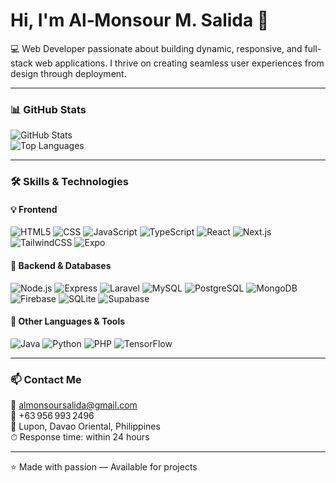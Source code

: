 <h1 align="start">Hi, I'm Al‑Monsour M. Salida 👋</h1>

<p align="start">
  💻 Web Developer passionate about building dynamic, responsive, and full-stack web applications.  
  I thrive on creating seamless user experiences from design through deployment.
</p>

---

### 📊 GitHub Stats

<p align="start">
  <img src="https://github-readme-stats.vercel.app/api?username=almonsour13&show_icons=true&theme=radical" alt="GitHub Stats" />
  <br/>
  <img src="https://github-readme-stats.vercel.app/api/top-langs/?username=almonsour13&layout=compact&theme=radical" alt="Top Languages" />
</p>

---

### 🛠️ Skills & Technologies

#### 💡 Frontend
![HTML5](https://img.shields.io/badge/HTML5-E34F26?style=flat-square&logo=html5&logoColor=white)
![CSS](https://img.shields.io/badge/CSS3-1572B6?style=flat-square&logo=css3&logoColor=white)
![JavaScript](https://img.shields.io/badge/JavaScript-F7DF1E?style=flat-square&logo=javascript&logoColor=black)
![TypeScript](https://img.shields.io/badge/TypeScript-3178C6?style=flat-square&logo=typescript&logoColor=white)
![React](https://img.shields.io/badge/React-20232A?style=flat-square&logo=react&logoColor=61DAFB)
![Next.js](https://img.shields.io/badge/Next.js-000000?style=flat-square&logo=nextdotjs&logoColor=white)
![TailwindCSS](https://img.shields.io/badge/TailwindCSS-38B2AC?style=flat-square&logo=tailwind-css&logoColor=white)
![Expo](https://img.shields.io/badge/Expo-000020?style=flat-square&logo=expo&logoColor=white)

#### 🧠 Backend & Databases
![Node.js](https://img.shields.io/badge/Node.js-339933?style=flat-square&logo=nodedotjs&logoColor=white)
![Express](https://img.shields.io/badge/Express-000000?style=flat-square&logo=express&logoColor=white)
![Laravel](https://img.shields.io/badge/Laravel-FF2D20?style=flat-square&logo=laravel&logoColor=white)
![MySQL](https://img.shields.io/badge/MySQL-4479A1?style=flat-square&logo=mysql&logoColor=white)
![PostgreSQL](https://img.shields.io/badge/PostgreSQL-336791?style=flat-square&logo=postgresql&logoColor=white)
![MongoDB](https://img.shields.io/badge/MongoDB-4EA94B?style=flat-square&logo=mongodb&logoColor=white)
![Firebase](https://img.shields.io/badge/Firebase-FFCA28?style=flat-square&logo=firebase&logoColor=black)
![SQLite](https://img.shields.io/badge/SQLite-003B57?style=flat-square&logo=sqlite&logoColor=white)
![Supabase](https://img.shields.io/badge/Supabase-3ECF8E?style=flat-square&logo=supabase&logoColor=white)

#### 🧰 Other Languages & Tools
![Java](https://img.shields.io/badge/Java-ED8B00?style=flat-square&logo=java&logoColor=white)
![Python](https://img.shields.io/badge/Python-3776AB?style=flat-square&logo=python&logoColor=white)
![PHP](https://img.shields.io/badge/PHP-777BB4?style=flat-square&logo=php&logoColor=white)
![TensorFlow](https://img.shields.io/badge/TensorFlow-FF6F00?style=flat-square&logo=tensorflow&logoColor=white)

---

### 📫 Contact Me

📧 [almonsoursalida@gmail.com](mailto:almonsoursalida@gmail.com)  
📱 +63 956 993 2496  
📍 Lupon, Davao Oriental, Philippines  
⏱ Response time: within 24 hours  

---

<p align="start">
  ⭐ Made with passion — Available for projects
</p>
